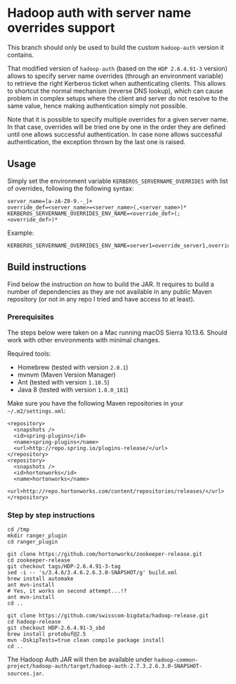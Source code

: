 # Hadoop auth with server name overrides support

This branch should only be used to build the custom `hadoop-auth` version it contains.

That modified version of `hadoop-auth` (based on the `HDP 2.6.4.91-3` version) allows to specify
server name overrides (through an environment variable) to retrieve the right Kerberos ticket when authenticating clients.
This allows to shortcut the normal mechanism (reverse DNS lookup), which can cause problem in complex setups where the client 
and server do not resolve to the same value, hence making authentication simply not possible.

Note that it is possible to specify multiple overrides for a given server name. In that case, overrides will be tried one by 
one in the order they are defined until one allows successful authentication. In case none allows successful authentication,
the exception thrown by the last one is raised.

## Usage
Simply set the environment variable `KERBEROS_SERVERNAME_OVERRIDES` with list of overrides, following the following syntax:

```
server_name=[a-zA-Z0-9.-_]+
override_def=<server_name>=<server_name>(,<server_name>)*
KERBEROS_SERVERNAME_OVERRIDES_ENV_NAME=<override_def>(;<override_def>)*
```

Example:
```
KERBEROS_SERVERNAME_OVERRIDES_ENV_NAME=server1=override_server1,override2_server2;server2=override_server2
```

## Build instructions
Find below the instruction on how to build the JAR. It requires to build a number of dependencies as they are not available in any public Maven repository (or not in any repo I tried and have access to at least).

### Prerequisites
The steps below were taken on a Mac running macOS Sierra 10.13.6. Should work with other environments with minimal changes.

Required tools:
* Homebrew (tested with version `2.0.1`)
* mvnvm (Maven Version Manager)
* Ant (tested with version `1.10.5`)
* Java 8 (tested with version `1.8.0_181`)

Make sure you have the following Maven repositories in your `~/.m2/settings.xml`:

```
<repository>
  <snapshots />
  <id>spring-plugins</id>
  <name>spring-plugins</name>
  <url>http://repo.spring.io/plugins-release/</url>
</repository>
<repository>
  <snapshots />
  <id>hortonworks</id>
  <name>hortonworks</name>
  <url>http://repo.hortonworks.com/content/repositories/releases/</url>
</repository>
```

### Step by step instructions
```
cd /tmp
mkdir ranger_plugin
cd ranger_plugin

git clone https://github.com/hortonworks/zookeeper-release.git
cd zookeeper-release
git checkout tags/HDP-2.6.4.91-3-tag
sed -i -- 's/3.4.6/3.4.6.2.6.3.0-SNAPSHOT/g' build.xml
brew install automake
ant mvn-install
# Yes, it works on second attempt...!?
ant mvn-install
cd ..

git clone https://github.com/swisscom-bigdata/hadoop-release.git
cd hadoop-release
git checkout HDP-2.6.4.91-3_sbd
brew install protobuf@2.5
mvn -DskipTests=true clean compile package install
cd ..
```

The Hadoop Auth JAR will then be available under `hadoop-common-project/hadoop-auth/target/hadoop-auth-2.7.3.2.6.3.0-SNAPSHOT-sources.jar`.